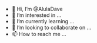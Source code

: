 - 👋 Hi, I’m @AlulaDave
- 👀 I’m interested in ...
- 🌱 I’m currently learning ...
- 💞️ I’m looking to collaborate on ...
- 📫 How to reach me ...

<!---
AlulaDave/AlulaDave is a ✨ special ✨ repository because its `README.md` (this file) appears on your GitHub profile.
You can click the Preview link to take a look at your changes.
--->
